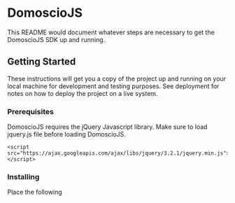 # DomoscioJS

This README would document whatever steps are necessary to get the DomoscioJS SDK up and running.

## Getting Started

These instructions will get you a copy of the project up and running on your local machine for development and testing purposes. See deployment for notes on how to deploy the project on a live system.

### Prerequisites

DomoscioJS requires the jQuery Javascript library. Make sure to load jquery.js file before loading DomoscioJS.

```
<script src="https://ajax.googleapis.com/ajax/libs/jquery/3.2.1/jquery.min.js"></script>
```

### Installing

Place the following <script>s near the end of your pages, right before the closing </body> tag, to enable them. jQuery must come first, then DomoscioJS, and then your script.

```
<script src="https://rawgit.com/Celumproject/domoscio_js/master/v1/domosciojs.js"></script>
```

Then you have to configure the DomoscioJS object like bellow with your credentials to access your enabled APIs. Refer to the API documentation for details:
https://domoscio.com/wiki/doku.php?id=api2:start

```
DomoscioJS.configuration = { 
    preproduction: true,
    version: API_VERSION,
    client_id: YOUR_INSTANCE_ID,
    client_passphrase: "YOUR_ACCESS_TOKEN"
}
```

| Key  | Type |
| ------------- | ------------- |
| preproduction  | `boolean` |
| version  | `integer` |
| client_id  | `integer` |
| client_passphrase  | `string` |

## Samples

Simple yet flexible JavaScript request for Domoscio API.

### Fetch

Fetch all object corresponding with the parameters :

```
DomoscioJS.Student.fetch({uid: "Example"})
```

### Find

Find the object corresponding with the id :

```
DomoscioJS.Student.find({id: "Example"})
```

### Create

Create an object :

```
DomoscioJS.Student.create({uid: "Example", active: true})
```

### Utils

Some utils routes :

```
DomoscioJS.GameplayUtil.util("get_review_progress", { student_id: id, knowledge_node_id: id })
```

## Deployment

To deploy this on a live system, use the link bellow : 

```
https://cdn.rawgit.com/Celumproject/domoscio_js/d2e3ec24/v1/domosciojs.js
```

## Versioning

Currently v1.0.0

## Authors

See the list of contributors (https://github.com/Celumproject/domoscio_js/contributors)